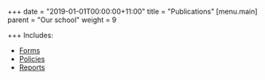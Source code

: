 +++
date = "2019-01-01T00:00:00+11:00"
title = "Publications"
[menu.main]
parent = "Our school"
weight = 9

+++
Includes:

* [Forms](/forms/)
* [Policies](/policies/)
* [Reports](/reports/)
